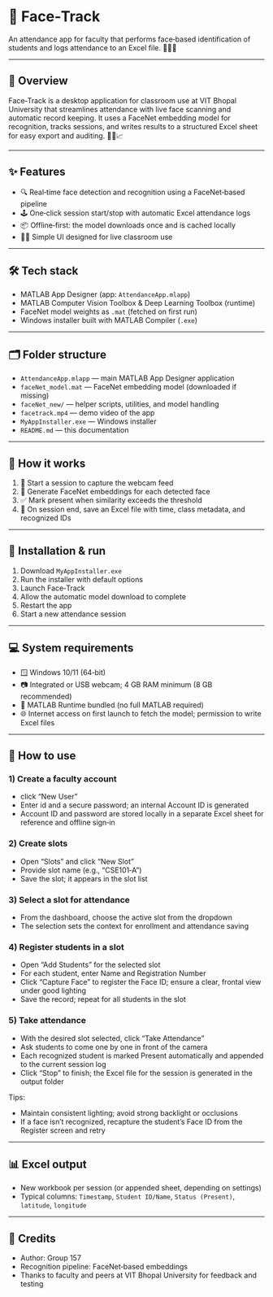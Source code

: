 # 🎯 Face‑Track

An attendance app for faculty that performs face‑based identification of students and logs attendance to an Excel file. 👩‍🏫📄

---

## 🧭 Overview
Face‑Track is a desktop application for classroom use at VIT Bhopal University that streamlines attendance with live face scanning and automatic record keeping. It uses a FaceNet embedding model for recognition, tracks sessions, and writes results to a structured Excel sheet for easy export and auditing. 🎥🧠📈

---

## ✨ Features
- 🔍 Real‑time face detection and recognition using a FaceNet‑based pipeline
- 🕹️ One‑click session start/stop with automatic Excel attendance logs
- 📦 Offline‑first: the model downloads once and is cached locally
- 🧑‍🏫 Simple UI designed for live classroom use

---

## 🛠️ Tech stack
- MATLAB App Designer (app: `AttendanceApp.mlapp`)
- MATLAB Computer Vision Toolbox & Deep Learning Toolbox (runtime)
- FaceNet model weights as `.mat` (fetched on first run)
- Windows installer built with MATLAB Compiler (`.exe`)

---

## 🗂️ Folder structure
- `AttendanceApp.mlapp` — main MATLAB App Designer application
- `faceNet_model.mat` — FaceNet embedding model (downloaded if missing)
- `faceNet_new/` — helper scripts, utilities, and model handling
- `facetrack.mp4` — demo video of the app
- `MyAppInstaller.exe` — Windows installer
- `README.md` — this documentation

---

## 🔄 How it works
1. 🎥 Start a session to capture the webcam feed  
2. 🧬 Generate FaceNet embeddings for each detected face  
3. ✅ Mark present when similarity exceeds the threshold  
4. 📁 On session end, save an Excel file with time, class metadata, and recognized IDs

---

## 🧩 Installation & run
1. Download `MyAppInstaller.exe`
2. Run the installer with default options
3. Launch Face‑Track
4. Allow the automatic model download to complete
5. Restart the app
6. Start a new attendance session

---

## 💻 System requirements
- 🪟 Windows 10/11 (64‑bit)
- 📷 Integrated or USB webcam; 4 GB RAM minimum (8 GB recommended)
- 🧰 MATLAB Runtime bundled (no full MATLAB required)
- 🌐 Internet access on first launch to fetch the model; permission to write Excel files

---

## 🙋 How to use

### 1) Create a faculty account
- click “New User”  
- Enter id and a secure password; an internal Account ID is generated  
- Account ID and password are stored locally in a separate Excel sheet for reference and offline sign‑in

### 2) Create slots
- Open “Slots” and click “New Slot”  
- Provide slot name (e.g., “CSE101‑A”)
- Save the slot; it appears in the slot list

### 3) Select a slot for attendance
- From the dashboard, choose the active slot from the dropdown  
- The selection sets the context for enrollment and attendance saving

### 4) Register students in a slot
- Open “Add Students” for the selected slot  
- For each student, enter Name and Registration Number  
- Click “Capture Face” to register the Face ID; ensure a clear, frontal view under good lighting  
- Save the record; repeat for all students in the slot

### 5) Take attendance
- With the desired slot selected, click “Take Attendance”  
- Ask students to come one by one in front of the camera  
- Each recognized student is marked Present automatically and appended to the current session log  
- Click “Stop” to finish; the Excel file for the session is generated in the output folder

Tips:
- Maintain consistent lighting; avoid strong backlight or occlusions  
- If a face isn’t recognized, recapture the student’s Face ID from the Register screen and retry

---

## 📊 Excel output
- New workbook per session (or appended sheet, depending on settings)  
- Typical columns: `Timestamp`, `Student ID/Name`, `Status (Present)`, `latitude`, `longitude`  

---

## 🙌 Credits
- Author: Group 157  
- Recognition pipeline: FaceNet‑based embeddings  
- Thanks to faculty and peers at VIT Bhopal University for feedback and testing
